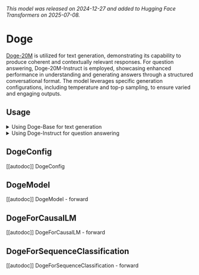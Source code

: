 <!--Copyright 2025 The HuggingFace Team. All rights reserved.

Licensed under the Apache License, Version 2.0 (the "License"); you may not use this file except in compliance with
the License. You may obtain a copy of the License at

http://www.apache.org/licenses/LICENSE-2.0

Unless required by applicable law or agreed to in writing, software distributed under the License is distributed on
an "AS IS" BASIS, WITHOUT WARRANTIES OR CONDITIONS OF ANY KIND, either express or implied. See the License for the
specific language governing permissions and limitations under the License.

⚠️ Note that this file is in Markdown but contain specific syntax for our doc-builder (similar to MDX) that may not be
rendered properly in your Markdown viewer.

-->

*This model was released on 2024-12-27 and added to Hugging Face Transformers on 2025-07-08.*

# Doge

[Doge-20M](https://huggingface.co/papers/PAPER_ID) is utilized for text generation, demonstrating its capability to produce coherent and contextually relevant responses. For question answering, Doge-20M-Instruct is employed, showcasing enhanced performance in understanding and generating answers through a structured conversational format. The model leverages specific generation configurations, including temperature and top-p sampling, to ensure varied and engaging outputs.

## Usage

<details>
<summary>Using Doge-Base for text generation</summary>

```python
from transformers import AutoTokenizer, AutoModelForCausalLM

tokenizer = AutoTokenizer.from_pretrained("SmallDoge/Doge-20M")
model = AutoModelForCausalLM.from_pretrained("SmallDoge/Doge-20M")
inputs = tokenizer("Hey how are you doing?", return_tensors="pt")

outputs = model.generate(**inputs, max_new_tokens=100)
print(tokenizer.batch_decode(outputs))
```

</details>

<details>
<summary>Using Doge-Instruct for question answering</summary>

```python
from transformers import AutoTokenizer, AutoModelForCausalLM, GenerationConfig, TextStreamer

tokenizer = AutoTokenizer.from_pretrained("SmallDoge/Doge-20M-Instruct")
model = AutoModelForCausalLM.from_pretrained("SmallDoge/Doge-20M-Instruct")

generation_config = GenerationConfig(
      max_new_tokens=100, 
      use_cache=True, 
      do_sample=True, 
      temperature=0.8, 
      top_p=0.9,
      repetition_penalty=1.0
)
steamer = TextStreamer(tokenizer=tokenizer, skip_prompt=True)

prompt = "Hi, how are you doing today?"
conversation = [
      {"role": "user", "content": prompt}
]
inputs = tokenizer.apply_chat_template(
    conversation=conversation,
    tokenize=True,
    return_tensors="pt",
)

outputs = model.generate(
    inputs, 
    tokenizer=tokenizer,
    generation_config=generation_config, 
    streamer=steamer
)
```

</details>

## DogeConfig

[[autodoc]] DogeConfig

## DogeModel

[[autodoc]] DogeModel
    - forward

## DogeForCausalLM

[[autodoc]] DogeForCausalLM
    - forward

## DogeForSequenceClassification

[[autodoc]] DogeForSequenceClassification
    - forward

